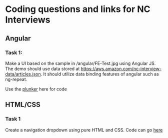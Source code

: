 # Coding questions and links for NC Interviews

## Angular

### Task 1:

Make a UI based on the sample in /angular/FE-Test.jpg using Angular JS. The demo should use data stored at https://aws.amazon.com/nc-interview-data/articles.json. It should utilize data binding features of angular such as ng-repeat.

Use the [plunker](https://plnkr.co/edit/r4aMLgVz20woo6tjV4qP?p=preview) here for code


## HTML/CSS

### Task 1
Create a navigation dropdown using pure HTML and CSS.
Code can go [here](https://jsfiddle.net/mnttdud7/)



